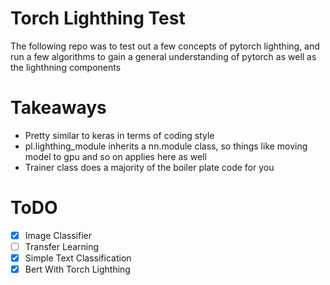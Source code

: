 # Torch Lighthing Test
The following repo was to test out a few concepts of pytorch lighthing, and run a few algorithms to gain a general understanding of pytorch as well as the lighthning components

# Takeaways
- Pretty similar to keras in terms of coding style
- pl.lighthing_module inherits a nn.module class, so things like moving model to gpu and so on applies here as well
- Trainer class does a majority of the boiler plate code for you

# ToDO
- [x] Image Classifier
- [ ] Transfer Learning
- [x] Simple Text Classification
- [x] Bert With Torch Lighthing